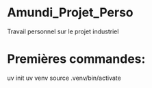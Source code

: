 # Amundi_Projet_Perso
Travail personnel sur le projet industriel

# Premières commandes:
uv init
uv venv
source .venv/bin/activate


